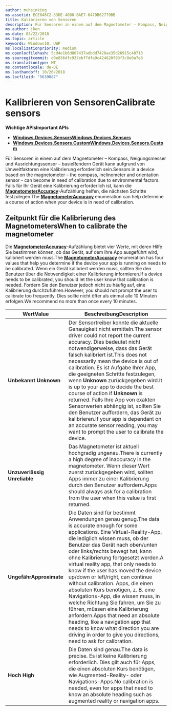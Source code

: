 ```yaml
---
author: muhsinking
ms.assetid: ECE848C2-33DE-46B0-BAE7-647DB62779BB
title: Kalibrieren von Sensoren
description: Für Sensoren in einem auf dem Magnetometer – Kompass, Neigungsmesser und Ausrichtungssensor – basieRendern Gerät kann aufgrund von Umweltfaktoren eine Kalibrierung erforderlich sein.
ms.author: jken
ms.date: 03/22/2018
ms.topic: article
keywords: Windows10, UWP
ms.localizationpriority: medium
ms.openlocfilehash: 5cd4e1b6d807437adbdd7428ae35d26915c48713
ms.sourcegitcommit: d0e836dfc937ebf7dfa9c424620f93f3c8e0a7e8
ms.translationtype: MT
ms.contentlocale: de-DE
ms.lasthandoff: 10/26/2018
ms.locfileid: "5639087"
---
```

# <a name="calibrate-sensors"></a><span data-ttu-id="a6567-104">Kalibrieren von Sensoren</span><span class="sxs-lookup"><span data-stu-id="a6567-104">Calibrate sensors</span></span>


**<span data-ttu-id="a6567-105">Wichtige APIs</span><span class="sxs-lookup"><span data-stu-id="a6567-105">Important APIs</span></span>**

-   [**<span data-ttu-id="a6567-106">Windows.Devices.Sensors</span><span class="sxs-lookup"><span data-stu-id="a6567-106">Windows.Devices.Sensors</span></span>**](https://msdn.microsoft.com/library/windows/apps/BR206408)
-   [**<span data-ttu-id="a6567-107">Windows.Devices.Sensors.Custom</span><span class="sxs-lookup"><span data-stu-id="a6567-107">Windows.Devices.Sensors.Custom</span></span>**](https://msdn.microsoft.com/library/windows/apps/Dn895032)

<span data-ttu-id="a6567-108">Für Sensoren in einem auf dem Magnetometer – Kompass, Neigungsmesser und Ausrichtungssensor – basieRendern Gerät kann aufgrund von Umweltfaktoren eine Kalibrierung erforderlich sein.</span><span class="sxs-lookup"><span data-stu-id="a6567-108">Sensors in a device based on the magnetometer – the compass, inclinometer and orientation sensor - can become in need of calibration due to environmental factors.</span></span> <span data-ttu-id="a6567-109">Falls für Ihr Gerät eine Kalibrierung erforderlich ist, kann die [**MagnetometerAccuracy**](https://msdn.microsoft.com/library/windows/apps/Dn297552)-Aufzählung helfen, die nächsten Schritte festzulegen.</span><span class="sxs-lookup"><span data-stu-id="a6567-109">The [**MagnetometerAccuracy**](https://msdn.microsoft.com/library/windows/apps/Dn297552) enumeration can help determine a course of action when your device is in need of calibration.</span></span>

## <a name="when-to-calibrate-the-magnetometer"></a><span data-ttu-id="a6567-110">Zeitpunkt für die Kalibrierung des Magnetometers</span><span class="sxs-lookup"><span data-stu-id="a6567-110">When to calibrate the magnetometer</span></span>

<span data-ttu-id="a6567-111">Die [**MagnetometerAccuracy**](https://msdn.microsoft.com/library/windows/apps/Dn297552)-Aufzählung bietet vier Werte, mit deren Hilfe Sie bestimmen können, ob das Gerät, auf dem Ihre App ausgeführt wird, kalibriert werden muss.</span><span class="sxs-lookup"><span data-stu-id="a6567-111">The [**MagnetometerAccuracy**](https://msdn.microsoft.com/library/windows/apps/Dn297552) enumeration has four values that help you determine if the device your app is running on needs to be calibrated.</span></span> <span data-ttu-id="a6567-112">Wenn ein Gerät kalibriert werden muss, sollten Sie den Benutzer über die Notwendigkeit einer Kalibrierung informieren.</span><span class="sxs-lookup"><span data-stu-id="a6567-112">If a device needs to be calibrated, you should let the user know that calibration is needed.</span></span> <span data-ttu-id="a6567-113">Fordern Sie den Benutzer jedoch nicht zu häufig auf, eine Kalibrierung durchzuführen.</span><span class="sxs-lookup"><span data-stu-id="a6567-113">However, you should not prompt the user to calibrate too frequently.</span></span> <span data-ttu-id="a6567-114">Dies sollte nicht öfter als einmal alle 10 Minuten erfolgen.</span><span class="sxs-lookup"><span data-stu-id="a6567-114">We recommend no more than once every 10 minutes.</span></span>

| <span data-ttu-id="a6567-115">Wert</span><span class="sxs-lookup"><span data-stu-id="a6567-115">Value</span></span>           | <span data-ttu-id="a6567-116">Beschreibung</span><span class="sxs-lookup"><span data-stu-id="a6567-116">Description</span></span>    |
| ----------------- | ------------------- |
| **<span data-ttu-id="a6567-117">Unbekannt </span><span class="sxs-lookup"><span data-stu-id="a6567-117">Unknown</span></span>**     | <span data-ttu-id="a6567-118">Der Sensortreiber konnte die aktuelle Genauigkeit nicht ermitteln.</span><span class="sxs-lookup"><span data-stu-id="a6567-118">The sensor driver could not report the current accuracy.</span></span> <span data-ttu-id="a6567-119">Dies bedeutet nicht notwendigerweise, dass das Gerät falsch kalibriert ist.</span><span class="sxs-lookup"><span data-stu-id="a6567-119">This does not necessarily mean the device is out of calibration.</span></span> <span data-ttu-id="a6567-120">Es ist Aufgabe Ihrer App, die geeigneten Schritte festzulegen, wenn **Unknown** zurückgegeben wird.</span><span class="sxs-lookup"><span data-stu-id="a6567-120">It is up to your app to decide the best course of action if **Unknown** is returned.</span></span> <span data-ttu-id="a6567-121">Falls Ihre App von exakten Sensorwerten abhängig ist, sollten Sie den Benutzer auffordern, das Gerät zu kalibrieren.</span><span class="sxs-lookup"><span data-stu-id="a6567-121">If your app is dependant on an accurate sensor reading, you may want to prompt the user to calibrate the device.</span></span> |
| **<span data-ttu-id="a6567-122">Unzuverlässig  </span><span class="sxs-lookup"><span data-stu-id="a6567-122">Unreliable</span></span>**  | <span data-ttu-id="a6567-123">Das Magnetometer ist aktuell hochgradig ungenau.</span><span class="sxs-lookup"><span data-stu-id="a6567-123">There is currently a high degree of inaccuracy in the magnetometer.</span></span> <span data-ttu-id="a6567-124">Wenn dieser Wert zuerst zurückgegeben wird, sollten Apps immer zu einer Kalibrierung durch den Benutzer auffordern.</span><span class="sxs-lookup"><span data-stu-id="a6567-124">Apps should always ask for a calibration from the user when this value is first returned.</span></span> |
| **<span data-ttu-id="a6567-125">Ungefähr</span><span class="sxs-lookup"><span data-stu-id="a6567-125">Approximate</span></span>** | <span data-ttu-id="a6567-126">Die Daten sind für bestimmt Anwendungen genau genug.</span><span class="sxs-lookup"><span data-stu-id="a6567-126">The data is accurate enough for some applications.</span></span> <span data-ttu-id="a6567-127">Eine Virtual-Reality-App, die lediglich wissen muss, ob der Benutzer das Gerät nach oben/unten oder links/rechts bewegt hat, kann ohne Kalibrierung fortgesetzt werden.</span><span class="sxs-lookup"><span data-stu-id="a6567-127">A virtual reality app, that only needs to know if the user has moved the device up/down or left/right, can continue without calibration.</span></span> <span data-ttu-id="a6567-128">Apps, die einen absoluten Kurs benötigen, z. B. eine Navigations-App, die wissen muss, in welche Richtung Sie fahren, um Sie zu führen, müssen eine Kalibrierung anfordern.</span><span class="sxs-lookup"><span data-stu-id="a6567-128">Apps that need an absolute heading, like a navigation app that needs to know what direction you are driving in order to give you directions, need to ask for calibration.</span></span> |
| **<span data-ttu-id="a6567-129">Hoch </span><span class="sxs-lookup"><span data-stu-id="a6567-129">High</span></span>**        | <span data-ttu-id="a6567-130">Die Daten sind genau.</span><span class="sxs-lookup"><span data-stu-id="a6567-130">The data is precise.</span></span> <span data-ttu-id="a6567-131">Es ist keine Kalibrierung erforderlich. Dies gilt auch für Apps, die einen absoluten Kurs benötigen, wie Augmented-Reality- oder Navigations-Apps.</span><span class="sxs-lookup"><span data-stu-id="a6567-131">No calibration is needed, even for apps that need to know an absolute heading such as augmented reality or navigation apps.</span></span> |